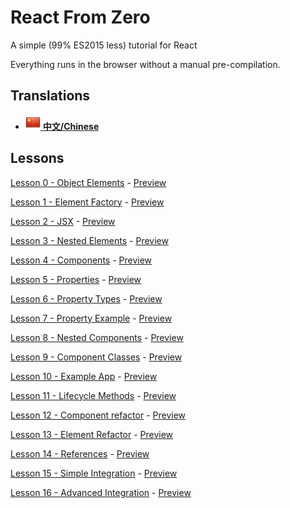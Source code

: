 # React From Zero

A simple (99% ES2015 less) tutorial for React

Everything runs in the browser without a manual pre-compilation.

## Translations

- [![china](https://raw.githubusercontent.com/gosquared/flags/master/flags/flags/shiny/24/China.png) **中文/Chinese**](https://github.com/chinanf-boy/react-from-zero)

## Lessons

[Lesson 0 - Object Elements](https://github.com/kay-is/react-from-zero/blob/master/00-object-elements.html) -
[Preview](https://cdn.rawgit.com/kay-is/react-from-zero/62dc2789/00-object-elements.html)

[Lesson 1 - Element Factory](https://github.com/kay-is/react-from-zero/blob/master/01-element-factory.html) -
[Preview](https://cdn.rawgit.com/kay-is/react-from-zero/62dc2789/01-element-factory.html)

[Lesson 2 - JSX](https://github.com/kay-is/react-from-zero/blob/master/02-jsx.html) -
[Preview](https://cdn.rawgit.com/kay-is/react-from-zero/62dc2789/02-jsx.html)

[Lesson 3 - Nested Elements](https://github.com/kay-is/react-from-zero/blob/master/03-nested-elements.html) -
[Preview](https://cdn.rawgit.com/kay-is/react-from-zero/62dc2789/03-nested-elements.html)

[Lesson 4 - Components](https://github.com/kay-is/react-from-zero/blob/master/04-components.html) -
[Preview](https://cdn.rawgit.com/kay-is/react-from-zero/62dc2789/04-components.html)

[Lesson 5 - Properties](https://github.com/kay-is/react-from-zero/blob/master/05-properties.html) -
[Preview](https://cdn.rawgit.com/kay-is/react-from-zero/62dc2789/05-properties.html)

[Lesson 6 - Property Types](https://github.com/kay-is/react-from-zero/blob/master/06-property-types.html) -
[Preview](https://cdn.rawgit.com/kay-is/react-from-zero/62dc2789/06-property-types.html)

[Lesson 7 - Property Example](https://github.com/kay-is/react-from-zero/blob/master/07-property-example.html) -
[Preview](https://cdn.rawgit.com/kay-is/react-from-zero/62dc2789/07-property-example.html)

[Lesson 8 - Nested Components](https://github.com/kay-is/react-from-zero/blob/master/08-nested-components.html) -
[Preview](https://cdn.rawgit.com/kay-is/react-from-zero/62dc2789/08-nested-components.html)

[Lesson 9 - Component Classes](https://github.com/kay-is/react-from-zero/blob/master/09-component-classes.html) -
[Preview](https://cdn.rawgit.com/kay-is/react-from-zero/62dc2789/09-component-classes.html)

[Lesson 10 - Example App](https://github.com/kay-is/react-from-zero/blob/master/10-example-app.html) -
[Preview](https://cdn.rawgit.com/kay-is/react-from-zero/62dc2789/10-example-app.html)

[Lesson 11 - Lifecycle Methods](https://github.com/kay-is/react-from-zero/blob/master/11-lifecycle-methods.html) -
[Preview](https://cdn.rawgit.com/kay-is/react-from-zero/62dc2789/11-lifecycle-methods.html)

[Lesson 12 - Component refactor](https://github.com/kay-is/react-from-zero/blob/master/12-component-refactor.html) -
[Preview](https://cdn.rawgit.com/kay-is/react-from-zero/62dc2789/12-component-refactor.html)

[Lesson 13 - Element Refactor](https://github.com/kay-is/react-from-zero/blob/master/13-element-refactor.html) -
[Preview](https://cdn.rawgit.com/kay-is/react-from-zero/62dc2789/13-element-refactor.html)

[Lesson 14 - References](https://github.com/kay-is/react-from-zero/blob/master/14-references.html) -
[Preview](https://cdn.rawgit.com/kay-is/react-from-zero/62dc2789/14-references.html)

[Lesson 15 - Simple Integration](https://github.com/kay-is/react-from-zero/blob/master/15-simple-integration.html) -
[Preview](https://cdn.rawgit.com/kay-is/react-from-zero/62dc2789/15-simple-integration.html)

[Lesson 16 - Advanced Integration](https://github.com/kay-is/react-from-zero/blob/master/16-advanced-integration.html) -
[Preview](https://cdn.rawgit.com/kay-is/react-from-zero/62dc2789/16-advanced-integration.html)
